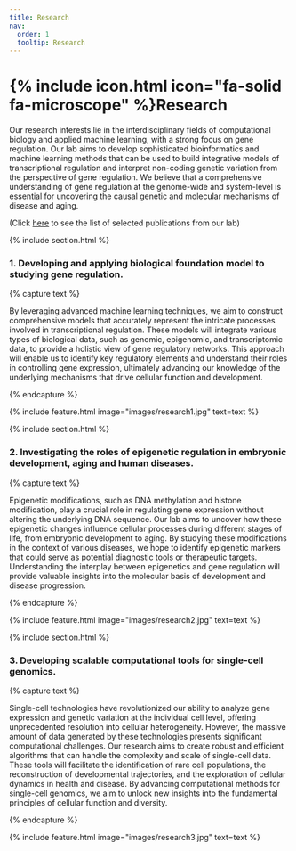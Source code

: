 ```yaml
---
title: Research
nav:
  order: 1
  tooltip: Research
---
```


# {% include icon.html icon="fa-solid fa-microscope" %}Research

Our research interests lie in the interdisciplinary fields of computational biology and applied machine learning,
with a strong focus on gene regulation. Our lab aims to develop sophisticated bioinformatics and machine
learning methods that can be used to build integrative models of transcriptional regulation and
interpret non-coding genetic variation from the perspective of gene regulation.
We believe that a comprehensive understanding of gene regulation at the genome-wide and system-level
is essential for uncovering the causal genetic and molecular mechanisms of disease and aging.

(Click [here](/publications) to see the list of selected publications from our lab)

{% include section.html %}

### 1. Developing and applying biological foundation model to studying gene regulation.

{% capture text %}

By leveraging advanced machine learning techniques, we aim to construct comprehensive models that accurately represent the intricate processes involved in transcriptional regulation.
These models will integrate various types of biological data, such as genomic, epigenomic, and transcriptomic data, to provide a holistic view of gene regulatory networks.
This approach will enable us to identify key regulatory elements and understand their roles in controlling gene expression, ultimately advancing our knowledge of the underlying mechanisms that drive cellular function and development.

{% endcapture %}

{%
  include feature.html
  image="images/research1.jpg"
  text=text
%}

{% include section.html %}

### 2. Investigating the roles of epigenetic regulation in embryonic development, aging and human diseases.

{% capture text %}

Epigenetic modifications, such as DNA methylation and histone modification, play a crucial role in regulating gene expression without altering the underlying DNA sequence.
Our lab aims to uncover how these epigenetic changes influence cellular processes during different stages of life, from embryonic development to aging.
By studying these modifications in the context of various diseases, we hope to identify epigenetic markers that could serve as potential diagnostic tools or therapeutic targets.
Understanding the interplay between epigenetics and gene regulation will provide valuable insights into the molecular basis of development and disease progression.

{% endcapture %}

{%
  include feature.html
  image="images/research2.jpg"
  text=text
%}

{% include section.html %}

### 3. Developing scalable computational tools for single-cell genomics.

{% capture text %}

Single-cell technologies have revolutionized our ability to analyze gene expression and genetic variation at the individual cell level, offering unprecedented resolution into cellular heterogeneity. However, the massive amount of data generated by these technologies presents significant computational challenges.
Our research aims to create robust and efficient algorithms that can handle the complexity and scale of single-cell data.
These tools will facilitate the identification of rare cell populations, the reconstruction of developmental trajectories, and the exploration of cellular dynamics in health and disease.
By advancing computational methods for single-cell genomics, we aim to unlock new insights into the fundamental principles of cellular function and diversity.

{% endcapture %}

{%
  include feature.html
  image="images/research3.jpg"
  text=text
%}